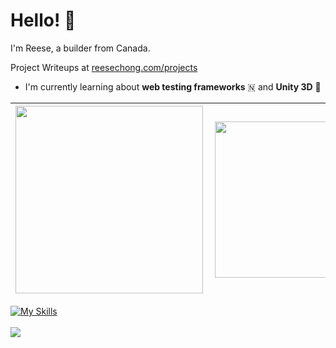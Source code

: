 # Hello! 👋
I'm Reese, a builder from Canada.

Project Writeups at [reesechong.com/projects](https://reesechong.com/projects)

- I'm currently learning about **web testing frameworks** 🇳 and **Unity 3D** 🧊

|[<img align="left" src="https://github-readme-stats.vercel.app/api?username=r-chong&show_icons=true&count_private=true&hide_border=true&theme=github_dark" width="300" />](#)|[<img align="left" src="https://github-readme-stats.vercel.app/api/top-langs/?username=r-chong&hide_border=true&layout=compact&theme=github_dark" width="250"/>](#)
|---|---|

[![My Skills](https://skillicons.dev/icons?i=js,ts,react,nextjs,python,nodejs,express,tailwind,java,firebase,mongodb,html,css&perline=18)](https://github.com/r-chong "JavaScript, TypeScript, React JS, Next JS, Python, Node, Express, Tailwind, Python, Java, Firebase, MongoDB, HTML, CSS")
<br/>
<br/>
<img src="https://komarev.com/ghpvc/?username=r-chong"/>
